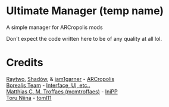 # Ultimate Manager (temp name)
A simple manager for ARCropolis mods

Don't expect the code written here to be of any quality at all lol.

# Credits
[Raytwo](https://github.com/Raytwo), [Shadów](https://github.com/shadowninja108), & [jam1garner](https://github.com/jam1garner/) - [ARCropolis](https://github.com/Raytwo/ARCropolis/)<br>
[Borealis Team](https://github.com/natinusala/borealis/graphs/contributors) - [Interface, UI, etc..](https://github.com/natinusala/borealis/)<br>
[Matthias C. M. Troffaes (mcmtroffaes)](https://github.com/mcmtroffaes/) - [IniPP](https://github.com/mcmtroffaes/inipp)<br>
[Toru Niina](https://github.com/ToruNiina/) - [toml11](https://github.com/ToruNiina/toml11)